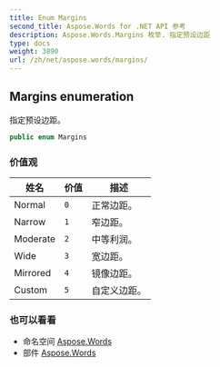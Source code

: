 ```yaml
---
title: Enum Margins
second_title: Aspose.Words for .NET API 参考
description: Aspose.Words.Margins 枚举. 指定预设边距
type: docs
weight: 3890
url: /zh/net/aspose.words/margins/
---
```

## Margins enumeration

指定预设边距。

```csharp
public enum Margins
```

### 价值观

| 姓名 | 价值 | 描述 |
| --- | --- | --- |
| Normal | `0` | 正常边距。 |
| Narrow | `1` | 窄边距。 |
| Moderate | `2` | 中等利润。 |
| Wide | `3` | 宽边距。 |
| Mirrored | `4` | 镜像边距。 |
| Custom | `5` | 自定义边距。 |

### 也可以看看

* 命名空间 [Aspose.Words](../../aspose.words/)
* 部件 [Aspose.Words](../../)


